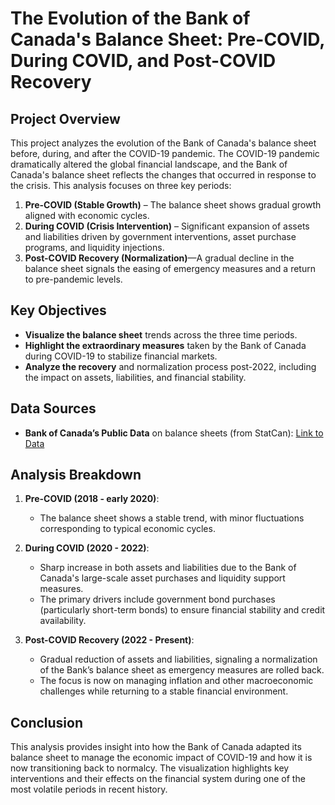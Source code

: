 # The Evolution of the Bank of Canada's Balance Sheet: Pre-COVID, During COVID, and Post-COVID Recovery

## Project Overview

This project analyzes the evolution of the Bank of Canada's balance sheet before, during, and after the COVID-19 pandemic. The COVID-19 pandemic dramatically altered the global financial landscape, and the Bank of Canada's balance sheet reflects the changes that occurred in response to the crisis. This analysis focuses on three key periods: 
1. **Pre-COVID (Stable Growth)** – The balance sheet shows gradual growth aligned with economic cycles.
2. **During COVID (Crisis Intervention)** – Significant expansion of assets and liabilities driven by government interventions, asset purchase programs, and liquidity injections.
3. **Post-COVID Recovery (Normalization)**—A gradual decline in the balance sheet signals the easing of emergency measures and a return to pre-pandemic levels.

## Key Objectives

- **Visualize the balance sheet** trends across the three time periods.
- **Highlight the extraordinary measures** taken by the Bank of Canada during COVID-19 to stabilize financial markets.
- **Analyze the recovery** and normalization process post-2022, including the impact on assets, liabilities, and financial stability.
  
## Data Sources

- **Bank of Canada’s Public Data** on balance sheets (from StatCan): [Link to Data](https://www150.statcan.gc.ca/t1/tbl1/en/tv.action?pid=1010010801)

## Analysis Breakdown

1. **Pre-COVID (2018 - early 2020)**:
   - The balance sheet shows a stable trend, with minor fluctuations corresponding to typical economic cycles.
  
2. **During COVID (2020 - 2022)**:
   - Sharp increase in both assets and liabilities due to the Bank of Canada's large-scale asset purchases and liquidity support measures.
   - The primary drivers include government bond purchases (particularly short-term bonds) to ensure financial stability and credit availability.

3. **Post-COVID Recovery (2022 - Present)**:
   - Gradual reduction of assets and liabilities, signaling a normalization of the Bank’s balance sheet as emergency measures are rolled back.
   - The focus is now on managing inflation and other macroeconomic challenges while returning to a stable financial environment.

## Conclusion

This analysis provides insight into how the Bank of Canada adapted its balance sheet to manage the economic impact of COVID-19 and how it is now transitioning back to normalcy. The visualization highlights key interventions and their effects on the financial system during one of the most volatile periods in recent history.
